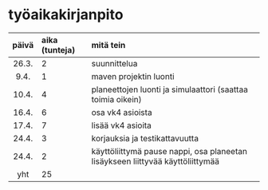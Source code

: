 # työaikakirjanpito

| päivä | aika (tunteja) | mitä tein  |
| :----:|:-----| :-----|
| 26.3. | 2    | suunnittelua |
| 9.4. | 1    | maven projektin luonti |
| 10.4. | 4    | planeettojen luonti ja simulaattori (saattaa toimia oikein) |
| 16.4. | 6 | osa vk4 asioista |
| 17.4. | 7 | lisää vk4 asioita |
| 24.4. | 3 | korjauksia ja testikattavuutta |
| 24.4. | 2 | käyttöliittymä pause nappi, osa planeetan lisäykseen liittyvää käyttöliittymää |
| yht   | 25  | | 
